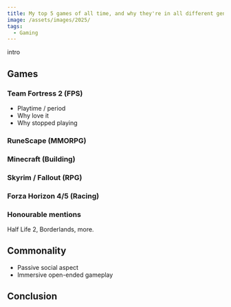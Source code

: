 ```yaml
---
title: My top 5 games of all time, and why they're in all different genres
image: /assets/images/2025/
tags:
  - Gaming
---
```


intro

## Games

### Team Fortress 2 (FPS)

- Playtime / period
- Why love it
- Why stopped playing

### RuneScape (MMORPG)

### Minecraft (Building)

### Skyrim / Fallout (RPG)

### Forza Horizon 4/5 (Racing)

### Honourable mentions

Half Life 2, Borderlands, more.

## Commonality

- Passive social aspect
- Immersive open-ended gameplay

## Conclusion
